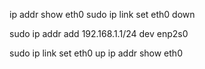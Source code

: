 ip addr show eth0
sudo ip link set eth0 down

sudo ip addr add 192.168.1.1/24 dev enp2s0

sudo ip link set eth0 up
ip addr show eth0
